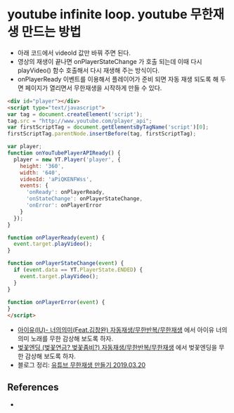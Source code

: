 # youtube infinite loop. youtube 무한재생 만드는 방법
* 아래 코드에서 videoId 값만 바꿔 주면 된다.
* 영상의 재생이 끝나면 onPlayerStateChange 가 호출 되는데 이때 다시 playVideo() 함수 호출해서 다시 재생해 주는 방식이다.
* onPlayerReady 이벤트를 이용해서 플레이어가 준비 되면 자동 재생 되도록 해 두면 페이지가 열리면서 무한재생을 시작하게 만들 수 있다.
```html
<div id="player"></div>
<script type="text/javascript">
var tag = document.createElement('script');
tag.src = "http://www.youtube.com/player_api";
var firstScriptTag = document.getElementsByTagName('script')[0];
firstScriptTag.parentNode.insertBefore(tag, firstScriptTag);

var player;
function onYouTubePlayerAPIReady() {
  player = new YT.Player('player', {
    height: '360',
    width: '640',
    videoId: 'aPiQKENFWss',
    events: {
      'onReady': onPlayerReady,
      'onStateChange': onPlayerStateChange,
      'onError': onPlayerError
    }
  });
}

function onPlayerReady(event) {
  event.target.playVideo();
}

function onPlayerStateChange(event) {
  if (event.data == YT.PlayerState.ENDED) {
    event.target.playVideo();
  }
}
		  
function onPlayerError(event) {
}
</script>
```
* [아이유(IU)- 너의의미(Feat.김창완) 자동재생/무한반복/무한재생](https://junho85.pe.kr/1280) 에서 아이유 너의의미 노래를 무한 감상해 보도록 하자.
* [벚꽃엔딩 (벚꽃연금? 벚꽃좀비?) 자동재생/무한반복/무한재생](https://junho85.pe.kr/437) 에서 벚꽃엔딩을 무한 감상해 보도록 하자.
* 블로그 정리: [유튜브 무한재생 만들기 2019.03.20](https://junho85.pe.kr/1281)

## References
* [](https://developers.google.com/youtube/iframe_api_reference)